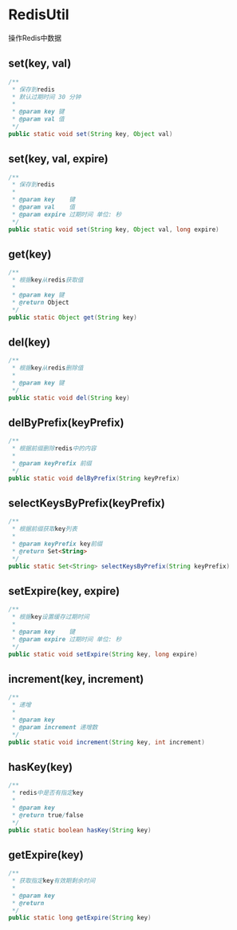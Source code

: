# RedisUtil
操作Redis中数据
## set(key, val)
```java
/**
 * 保存到redis
 * 默认过期时间 30 分钟
 *
 * @param key 键
 * @param val 值
 */
public static void set(String key, Object val)
```
## set(key, val, expire)
```java
/**
 * 保存到redis
 *
 * @param key    键
 * @param val    值
 * @param expire 过期时间 单位: 秒
 */
public static void set(String key, Object val, long expire)
```
## get(key)
```java
/**
 * 根据key从redis获取值
 *
 * @param key 键
 * @return Object
 */
public static Object get(String key)
```
## del(key)
```java
/**
 * 根据key从redis删除值
 *
 * @param key 键
 */
public static void del(String key)
```
## delByPrefix(keyPrefix)
```java
/**
 * 根据前缀删除redis中的内容
 *
 * @param keyPrefix 前缀
 */
public static void delByPrefix(String keyPrefix)
```
## selectKeysByPrefix(keyPrefix)
```java
/**
 * 根据前缀获取key列表
 *
 * @param keyPrefix key前缀
 * @return Set<String>
 */
public static Set<String> selectKeysByPrefix(String keyPrefix)
```
## setExpire(key, expire)
```java
/**
 * 根据key设置缓存过期时间
 *
 * @param key    键
 * @param expire 过期时间 单位: 秒
 */
public static void setExpire(String key, long expire)
```
## increment(key, increment)
```java
/**
 * 递增
 *
 * @param key
 * @param increment 递增数
 */
public static void increment(String key, int increment)
```
## hasKey(key)
```java
/**
 * redis中是否有指定key
 *
 * @param key
 * @return true/false
 */
public static boolean hasKey(String key)
```
## getExpire(key)
```java
/**
 * 获取指定key有效期剩余时间
 *
 * @param key
 * @return
 */
public static long getExpire(String key)
```

